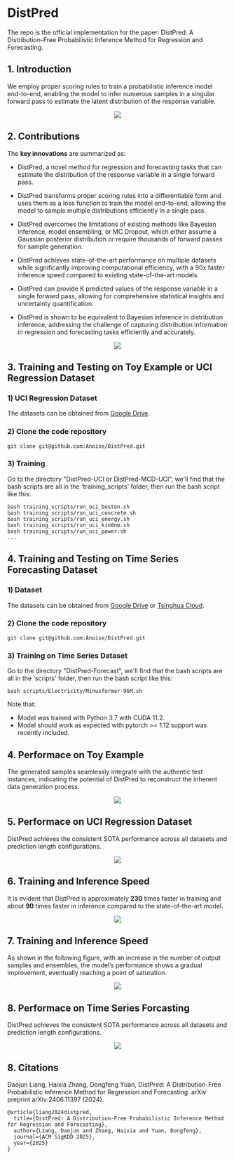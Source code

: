 # DistPred

The repo is the official implementation for the paper: DistPred: A Distribution-Free Probabilistic Inference Method for Regression and Forecasting.

## 1. Introduction

We employ proper scoring rules to train a probabilistic inference model end-to-end, enabling the model to infer numerous samples in a singular forward pass to estimate the latent distribution of the response variable.

<div align=center><img src="Images/vis_pred.jpg"></div>

## 2. Contributions

 The **key innovations** are summarized as:
- DistPred, a novel method for regression and forecasting tasks that can estimate the distribution of the response variable in a single forward pass.

- DistPred transforms proper scoring rules into a differentiable form and uses them as a loss function to train the model end-to-end, allowing the model to sample multiple distributions efficiently in a single pass.

- DistPred overcomes the limitations of existing methods like Bayesian inference, model ensembling, or MC Dropout, which either assume a Gaussian posterior distribution or require thousands of forward passes for sample generation.

- DistPred achieves state-of-the-art performance on multiple datasets while significantly improving computational efficiency, with a 90x faster inference speed compared to existing state-of-the-art models.

- DistPred can provide K predicted values of the response variable in a single forward pass, allowing for comprehensive statistical insights and uncertainty quantification.

- DistPred is shown to be equivalent to Bayesian inference in distribution inference, addressing the challenge of capturing distribution information in regression and forecasting tasks efficiently and accurately.

<div align=center><img src="Images/DistInfo.jpg" ></div>

## 3. Training and Testing on Toy Example or UCI Regression Dataset

### 1) UCI Regression Dataset 
The datasets can be obtained from [Google Drive](https://drive.google.com/drive/u/0/folders/16L5Dy9qw3StCY4AvtP98KA5xDZrtcHV3).

### 2) Clone the code repository
```git
git clone git@github.com:Anoise/DistPred.git
```

### 3) Training
Go to the directory "DistPred-UCI or DistPred-MCD-UCI", we'll find that the bash scripts are all in the 'training_scripts' folder, then run the bash script like this:
```shell
bash training_scripts/run_uci_boston.sh
bash training_scripts/run_uci_concrete.sh
bash training_scripts/run_uci_energy.sh
bash training_scripts/run_uci_kin8nm.sh
bash training_scripts/run_uci_power.sh
...
```



## 4. Training and Testing on Time Series Forecasting Dataset

### 1) Dataset 
The datasets can be obtained from [Google Drive](https://drive.google.com/file/d/1l51QsKvQPcqILT3DwfjCgx8Dsg2rpjot/view?usp=drive_link) or [Tsinghua Cloud](https://cloud.tsinghua.edu.cn/f/2ea5ca3d621e4e5ba36a/).

### 2) Clone the code repository
```git
git clone git@github.com:Anoise/DistPred.git
```

### 3) Training on Time Series Dataset
Go to the directory "DistPred-Forecast", we'll find that the bash scripts are all in the 'scripts' folder, then run the bash script like this:

```shell
bash scripts/Electricity/Minusformer-96M.sh
```

Note that:
- Model was trained with Python 3.7 with CUDA 11.2.
- Model should work as expected with pytorch >= 1.12 support was recently included.


## 4. Performace on Toy Example

The generated samples seamlessly integrate with the authentic test instances, indicating the potential of DistPred to reconstruct the inherent data generation process.


<div align=center><img src="Images/top_exp.jpg"></div>


## 5. Performace on UCI Regression Dataset



DistPred achieves the consistent SOTA performance across all datasets and prediction length configurations.

<div align=center><img src="Images/uci_regression.jpg"></div>

## 6. Training and Inference Speed

It is evident that DistPred is approximately **230** times faster in training and about **90** times faster in inference compared to the state-of-the-art model.

<div align=center><img src="Images/speed.jpg"></div>


## 7. Training and Inference Speed

As shown in the following figure, with an increase in the number of output samples and ensembles, the model’s performance shows a gradual improvement, eventually reaching a point of saturation.

<div align=center><img src="Images/sample_ensemble.jpg"></div>


## 8. Performace on Time Series Forcasting


DistPred achieves the consistent SOTA performance across all datasets and prediction length configurations.

<div align=center><img src="Images/m_table.jpg"></div>



## 8. Citations


Daojun Liang, Haixia Zhang, Dongfeng Yuan, DistPred: A Distribution-Free Probabilistic Inference Method for Regression and Forecasting. arXiv preprint arXiv:2406.11397 (2024).

```
@article{liang2024distpred,
  title={DistPred: A Distribution-Free Probabilistic Inference Method for Regression and Forecasting},
  author={Liang, Daojun and Zhang, Haixia and Yuan, Dongfeng},
  journal={ACM SigKDD 2025},
  year={2025}
}
```


